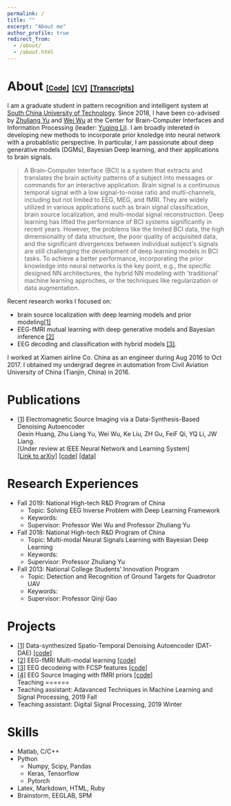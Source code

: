 ```yaml
---
permalink: /
title: ""
excerpt: "About me"
author_profile: true
redirect_from: 
  - /about/
  - /about.html
---
```


About  [<font size=3>[Code]</font>](https://github.com/gexinh) [<font size=3>[CV]</font>](//files/cv_gexin.pdf) [<font size=3>[Transcripts]</font>](//files/transcripts.pdf)  
======
I am a graduate student in pattern recognition and intelligent system at [South China University of Technology](https://www.scut.edu.cn/en/main.htm). Since 2018, I have been co-advised by <a href="https://scholar.google.com/citations?user=oAUB9cQAAAAJ&hl=en">Zhuliang Yu</a> and [Wei Wu](https://www.researchgate.net/profile/Wei_Wu54) at the Center for Brain-Computer Interfaces and Information Processing (leader: [Yuqing Li](https://scholar.google.com.sg/citations?user=wN3v1coAAAAJ&hl=en)). I am broadly intereted in developing new methods to incorporate prior knoledge into neural network with a probablistic perspective. In particular, I am passionate about deep generative models (DGMs), Bayesian Deep learning, and their applications to brain signals. 
> A Brain-Computer Interface (BCI) is a system that extracts and translates the brain activity patterns of a subject into messages or commands for an interactive application. Brain signal is a continuous temporal signal with a low signal-to-noise ratio and multi-channels, including but not limited to EEG, MEG, and fMRI. They are widely utilized in various applications such as brain signal classification, brain source localization, and multi-modal signal reconstruction. Deep learning has lifted the performance of BCI systems significantly in recent years. However, the problems like the limited BCI data, the high dimensionality of data structure, the poor quality of acquisited data, and the significant divergences between individual subject's signals are still challenging the development of deep learning models in BCI tasks. To achieve a better performance, incorporating the prior knowledge into neural networks is the key point, e.g., the specific designed NN architectures, the hybrid NN modeling with 'traditional' machine learning approches, or the techniques like regularization or data augmentation.

Recent research works I focused on:

* brain source localization with deep learning models and prior modeling[[1]]()
* EEG-fMRI mutual learning with deep generative models and Bayesian inference <a href="">[2]</a>
* EEG decoding and classification with hybrid models [[3]]().

I worked at Xiamen airline Co. China as an engineer during Aug 2016 to Oct 2017. I obtained my undergrad degree in automation from Civil Aviation University of China (Tianjin, China) in 2016. 
 

Publications
======
 * [[1]]() Electromagnetic Source Imaging via a Data-Synthesis-Based Denoising Autoencoder
    <br>Gexin Huang, Zhu Liang Yu, Wei Wu, Ke Liu, ZH Gu, FeiF Qi, YQ Li, JW Liang.
    <br>[Under review at IEEE Neural Network and Learning System]<br>
    <a href="https://https://arxiv.org/abs/2010.12876">[Link to arXiv]</a>
    <a href="https://github.com/gexinh/DAT-DAE">[code]</a>
    <a href="https://https://neuroimage.usc.edu/brainstorm/DatasetMedianNerveNeuromag">[data]</a>


Research Experiences
======
* Fall 2019: National High-tech R&D Program of China
  * Topic: Solving EEG Inverse Problem with Deep Learning Framework
  * Keywords: 
  * Supervisor: Professor Wei Wu and  Professor Zhuliang Yu
* Fall 2018: National High-tech R&D Program of China
  * Topic: Multi-modal Neural Signals Learning with Bayesian Deep Learning
  * Keywords: 
  * Supervisor: Professor Zhuliang Yu
* Fall 2013: National College Students' Innovation Program
  * Topic: Detection and Recognition of Ground Targets for Quadrotor UAV
  * Keywords: 
  * Supervisor: Professor Qinji Gao

Projects
======
* [[1]]() Data-synthesized Spatio-Temporal Denoising Autoencoder (DAT-DAE) [[code]]()
* [[2]]() EEG-fMRI Multi-modal learning [[code]]()
* [[3]]() EEG decodeing with FCSP features [[code]]()
* [[4]]() EEG Source Imaging with fMRI priors [[code]]()  
Teaching
======
* Teaching assistant: Adavanced Techniques in Machine Learning and Signal Processing, 2019 Fall
* Teaching assistant: Digital Signal Processing, 2019 Winter
  

Skills
======
* Matlab, C/C++
* Python
  * Numpy, Scipy, Pandas
  * Keras, Tensorflow
  * Pytorch
* Latex, Markdown, HTML, Ruby
* Brainstorm, EEGLAB, SPM